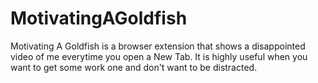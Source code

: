 # MotivatingAGoldfish
Motivating A Goldfish is a browser extension that shows a disappointed video of me everytime you open a New Tab. It is highly useful when you want to get some work one and don't want to be distracted.
